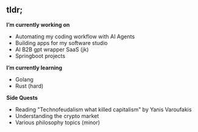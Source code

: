 ## tldr;

**I’m currently working on** 
- Automating my coding workflow with AI Agents
- Building apps for my software studio
- AI B2B gpt wrapper SaaS (jk)
- Springboot projects

**I’m currently learning** 
- Golang
- Rust (hard)

**Side Quests**
- Reading "Technofeudalism what killed capitalism" by Yanis Varoufakis
- Understanding the crypto market
- Various philosophy topics (minor)
